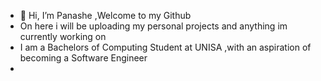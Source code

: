 - 👋 Hi, I’m Panashe ,Welcome to my Github
- On here i will be uploading my personal projects and anything im currently working on
- I am a Bachelors of Computing Student at UNISA ,with an aspiration of becoming a Software Engineer
-
